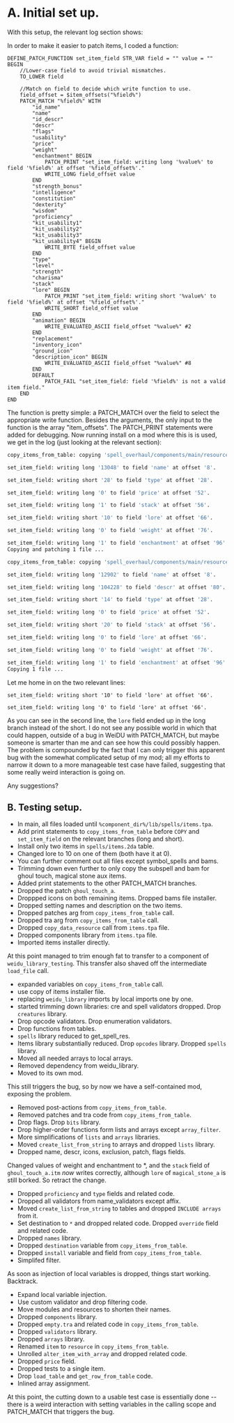 # A. Initial set up.

With this setup, the relevant log section shows:

In order to make it easier to patch items, I coded a function:

```weidu
DEFINE_PATCH_FUNCTION set_item_field STR_VAR field = "" value = "" BEGIN
    //Lower-case field to avoid trivial mismatches.
    TO_LOWER field
    
    //Match on field to decide which write function to use.
    field_offset = $item_offsets("%field%")
    PATCH_MATCH "%field%" WITH
        "id_name"
        "name"
        "id_descr"
        "descr"
        "flags"
        "usability"
        "price"
        "weight"
        "enchantment" BEGIN
            PATCH_PRINT "set_item_field: writing long '%value%' to field '%field%' at offset '%field_offset%'."
            WRITE_LONG field_offset value
        END
        "strength_bonus"
        "intelligence"
        "constitution"
        "dexterity"
        "wisdom"
        "proficiency"
        "kit_usability1"
        "kit_usability2"
        "kit_usability3"
        "kit_usability4" BEGIN
            WRITE_BYTE field_offset value
        END
        "type"
        "level"
        "strength"
        "charisma"
        "stack"
        "lore" BEGIN
            PATCH_PRINT "set_item_field: writing short '%value%' to field '%field%' at offset '%field_offset%'."
            WRITE_SHORT field_offset value
        END
        "animation" BEGIN
            WRITE_EVALUATED_ASCII field_offset "%value%" #2
        END
        "replacement"
        "inventory_icon"
        "ground_icon"
        "description_icon" BEGIN
            WRITE_EVALUATED_ASCII field_offset "%value%" #8
        END
        DEFAULT
            PATCH_FAIL "set_item_field: field '%field%' is not a valid item field."
    END
END
```

The function is pretty simple: a PATCH_MATCH over the field to select the appropriate write function. Besides the arguments, the only input to the function is the array "item_offsets". The PATCH_PRINT statements were added for debugging. Now running install on a mod where this is is used, we get in the log (just looking at the relevant section):

```bash
copy_items_from_table: copying 'spell_overhaul/components/main/resources/itm/spells/ghoul_touch_a.itm' to 'override/ldwi218a.itm'.

set_item_field: writing long '13048' to field 'name' at offset '8'.

set_item_field: writing short '28' to field 'type' at offset '28'.

set_item_field: writing long '0' to field 'price' at offset '52'.

set_item_field: writing long '1' to field 'stack' at offset '56'.

set_item_field: writing short '10' to field 'lore' at offset '66'.

set_item_field: writing long '0' to field 'weight' at offset '76'.

set_item_field: writing long '1' to field 'enchantment' at offset '96'.
Copying and patching 1 file ...

copy_items_from_table: copying 'spell_overhaul/components/main/resources/itm/spells/magical_stone_a.itm' to 'override/ldpr106a.itm'.

set_item_field: writing long '12902' to field 'name' at offset '8'.

set_item_field: writing long '104228' to field 'descr' at offset '80'.

set_item_field: writing short '14' to field 'type' at offset '28'.

set_item_field: writing long '0' to field 'price' at offset '52'.

set_item_field: writing short '20' to field 'stack' at offset '56'.

set_item_field: writing long '0' to field 'lore' at offset '66'.

set_item_field: writing long '0' to field 'weight' at offset '76'.

set_item_field: writing long '1' to field 'enchantment' at offset '96'.
Copying 1 file ...
```

Let me home in on the two relevant lines:

```
set_item_field: writing short '10' to field 'lore' at offset '66'.

set_item_field: writing long '0' to field 'lore' at offset '66'.
```

As you can see in the second line, the `lore` field ended up in the long branch instead of the short. I do not see any possible world in which that could happen, outside of a bug in WeiDU with PATCH_MATCH, but maybe someone is smarter than me and can see how this could possibly happen. The problem is compounded by the fact that I can only trigger this apparent bug with the somewhat complicated setup of my mod; all my efforts to narrow it down to a more manageable test case have failed, suggesting that some really weird interaction is going on.

Any suggestions?

## B. Testing setup.

* In main, all files loaded until `%component_dir%/lib/spells/items.tpa`.
* Add print statements to `copy_items_from_table` before `COPY` and `set_item_field` on the relevant branches (long and short).
* Install only two items in `spells/items.2da` table.
* Changed lore to 10 on one of them (both have it at 0).
* You can further comment out all files except symbol_spells and bams.
* Trimming down even further to only copy the subspell and bam for ghoul touch, magical stone aux items.
* Added print statements to the other PATCH_MATCH branches.
* Dropped the patch `ghoul_touch_a`.
* Droppped icons on both remaining items. Dropped bams file installer.
* Dropped setting names and description on the two items.
* Dropped patches arg from `copy_items_from_table` call.
* Dropped tra arg from `copy_items_from_table` call.
* Dropped `copy_data_resource` call from `items.tpa` file.
* Dropped components library from `items.tpa` file.
* Imported items installer directly.

At this point managed to trim enough fat to transfer to a component of `weidu_library_testing`. This transfer also shaved off the intermediate `load_file` call.

* expanded variables on `copy_items_from_table` call.
* use copy of items installer file.
* replacing `weidu_library` imports by local imports one by one.
* started trimming down libraries: cre and spell validators dropped. Drop `creatures` library.
* Drop opcode validators. Drop enumeration validators.
* Drop functions from tables.
* `spells` library reduced to get_spell_res.
* Items library substantially reduced. Drop `opcodes` library. Dropped `spells` library.
* Moved all needed arrays to local arrays.
* Removed dependency from weidu_library.
* Moved to its own mod.

This still triggers the bug, so by now we have a self-contained mod, exposing the problem.

* Removed post-actions from `copy_items_from_table`.
* Removed patches and tra code from `copy_items_from_table`.
* Drop flags. Drop `bits` library.
* Drop higher-order functions form lists and arrays except `array_filter`.
* More simplifications of `lists` and `arrays` libraries.
* Moved `create_list_from_string` to arrays and dropped `lists` library.
* Dropped name, descr, icons, exclusion, patch, flags fields.

Changed values of weight and enchantment to *, and the `stack` field of `ghoul_touch_a.itm` _now_ writes correctly, although `lore` of `magical_stone_a` is still borked. So retract the change.

* Dropped `proficiency` and `type` fields and related code.
* Dropped all validators from name_validators except affix.
* Moved `create_list_from_string` to tables and dropped `INCLUDE arrays` from it.
* Set destination to `*` and dropped related code. Dropped `override` field and related code.
* Dropped `names` library.
* Dropped `destination` variable from `copy_items_from_table`.
* Dropped `install` variable and field from `copy_items_from_table`.
* Simplifed filter.


As soon as injection of local variables is dropped, things start working. Backtrack.

* Expand local variable injection.
* Use custom validator and drop filtering code.
* Move modules and resources to shorten their names.
* Dropped `components` library.
* Dropped `empty.tra` and related code in `copy_items_from_table`.
* Dropped `validators` library.
* Dropped `arrays` library.
* Renamed `item` to `resource` in `copy_items_from_table`.
* Unrolled `alter_item_with_array` and dropped related code.
* Dropped `price` field.
* Dropped tests to a single item.
* Drop `load_table` and `get_row_from_table` code.
* Inlined array assignment.

At this point, the cutting down to a usable test case is essentially done -- there is a weird interaction with setting variables in the calling scope and PATCH_MATCH that triggers the bug.